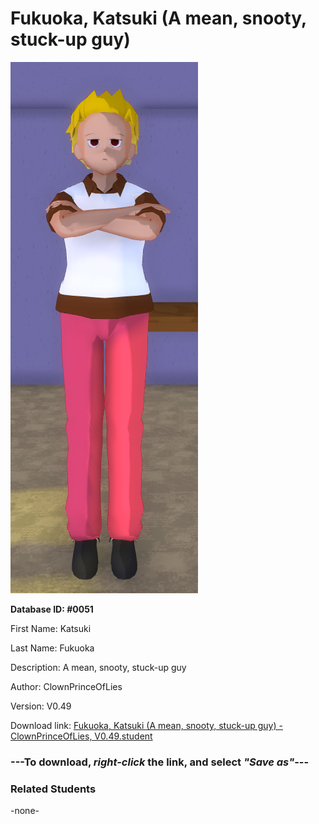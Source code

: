 # Fukuoka, Katsuki (A mean, snooty, stuck-up guy)

<img src="../../Files/Images/Fukuoka, Katsuki (A mean, snooty, stuck-up guy).png" title="Fukuoka, Katsuki (A mean, snooty, stuck-up guy) - ClownPrinceOfLies, V0.49">

**Database ID: #0051**

First Name: Katsuki

Last Name: Fukuoka

Description: A mean, snooty, stuck-up guy

Author: ClownPrinceOfLies

Version: V0.49

Download link: <a href="https://raw.githubusercontent.com/Arbiter1223/Daigaku-Gurashi-Custom-Students/master/Files/Student%20Files/Fukuoka%2C%20Katsuki%20(A%20mean%2C%20snooty%2C%20stuck-up%20guy)%20-%20ClownPrinceOfLies%2C%20V0.49.student">Fukuoka, Katsuki (A mean, snooty, stuck-up guy) - ClownPrinceOfLies, V0.49.student</a>

### ---**To download, _right-click_ the link, and select _"Save as"_**---

### Related Students

-none-
